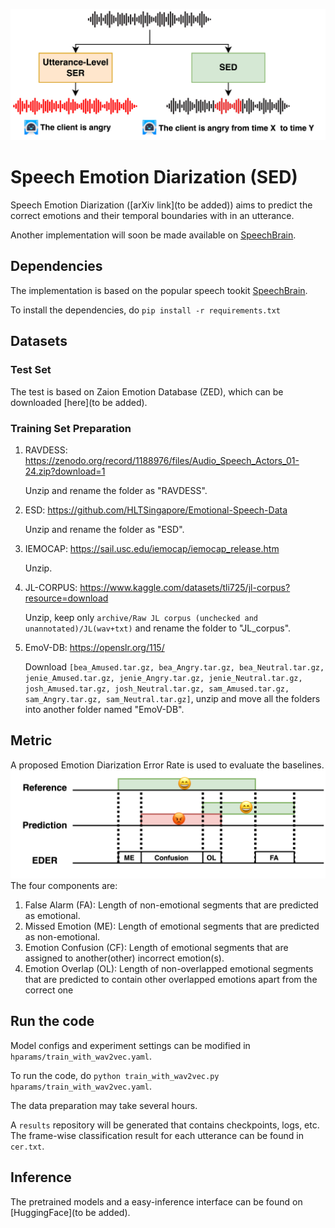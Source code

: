 ![ser_sed](images/ser_sed.png)





# Speech Emotion Diarization (SED)

Speech Emotion Diarization ([arXiv link](to be added)) aims to predict the correct emotions and their temporal boundaries with in an utterance. 



Another implementation will soon be made available on [SpeechBrain](https://github.com/speechbrain/speechbrain).



## Dependencies

The implementation is based on the popular speech tookit [SpeechBrain](https://github.com/speechbrain/speechbrain). 



To install the dependencies, do  `pip install -r requirements.txt`



## Datasets

### Test Set
The test is based on Zaion Emotion Database (ZED), which can be downloaded [here](to be added).

### Training Set Preparation
1. RAVDESS: https://zenodo.org/record/1188976/files/Audio_Speech_Actors_01-24.zip?download=1

   Unzip and rename the folder as "RAVDESS".

2. ESD: https://github.com/HLTSingapore/Emotional-Speech-Data

   Unzip and rename the folder as "ESD".

3. IEMOCAP: https://sail.usc.edu/iemocap/iemocap_release.htm

   Unzip.

4. JL-CORPUS: https://www.kaggle.com/datasets/tli725/jl-corpus?resource=download

   Unzip, keep only `archive/Raw JL corpus (unchecked and unannotated)/JL(wav+txt)` and rename the folder to "JL_corpus".

5. EmoV-DB: https://openslr.org/115/

   Download `[bea_Amused.tar.gz, bea_Angry.tar.gz, bea_Neutral.tar.gz, jenie_Amused.tar.gz, jenie_Angry.tar.gz, jenie_Neutral.tar.gz, josh_Amused.tar.gz, josh_Neutral.tar.gz, sam_Amused.tar.gz, sam_Angry.tar.gz, sam_Neutral.tar.gz]`, unzip and move all the folders into another folder named "EmoV-DB".



## Metric

A proposed Emotion Diarization Error Rate is used to evaluate the baselines.
![EDER](images/EDER.png)
The four components are:

1. False Alarm (FA): Length of non-emotional segments that are predicted as emotional.
2. Missed Emotion (ME): Length of emotional segments that are predicted as non-emotional.
3. Emotion Confusion (CF): Length of emotional segments that are assigned to another(other) incorrect emotion(s).
4. Emotion Overlap (OL): Length of non-overlapped emotional segments that are predicted to contain other overlapped emotions apart from the correct one



## Run the code

Model configs and experiment settings can be modified in `hparams/train_with_wav2vec.yaml`.



To run the code, do `python train_with_wav2vec.py hparams/train_with_wav2vec.yaml`.



The data preparation may take several hours.



A `results` repository will be generated that contains checkpoints,  logs, etc. The frame-wise classification result for each utterance can be found in `cer.txt`.



## Inference

The pretrained models and a easy-inference interface can be found on [HuggingFace](to be added).
